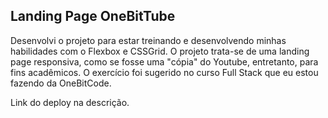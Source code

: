 ## Landing Page OneBitTube

Desenvolvi o projeto para estar treinando e desenvolvendo minhas habilidades com o Flexbox e CSSGrid.
O projeto trata-se de uma landing page responsiva, como se fosse uma "cópia" do Youtube, entretanto, para fins acadêmicos.
O exercício foi sugerido no curso Full Stack que eu estou fazendo da OneBitCode.

Link do deploy na descrição.
